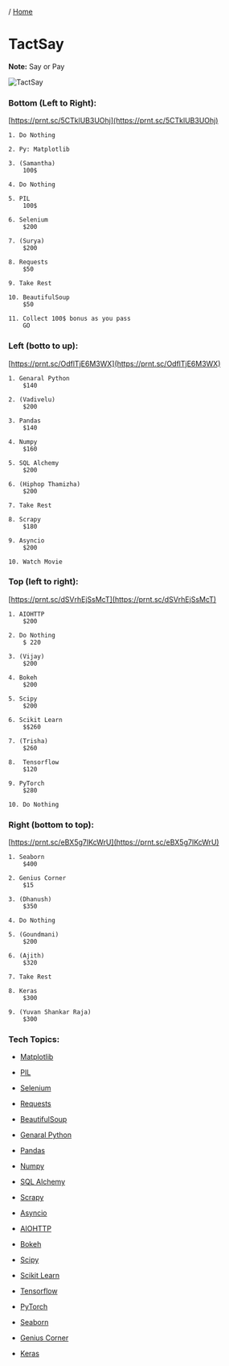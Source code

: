 / [Home](index.md)

# TactSay

**Note:** Say or Pay


![TactSay](https://github.com/tactlabs/wiki/blob/master/images/tactsay-2.1.jpg?raw=true)

### Bottom (Left to Right):
[https://prnt.sc/5CTklUB3UOhj](https://prnt.sc/5CTklUB3UOhj)
```
1. Do Nothing

2. Py: Matplotlib

3. (Samantha)
	100$

4. Do Nothing

5. PIL
	100$

6. Selenium
	$200

7. (Surya)
	$200

8. Requests
	$50

9. Take Rest

10. BeautifulSoup
	$50

11. Collect 100$ bonus as you pass
	GO
```



### Left (botto to up):
[https://prnt.sc/OdflTjE6M3WX](https://prnt.sc/OdflTjE6M3WX)
```
1. Genaral Python
	$140

2. (Vadivelu)
	$200

3. Pandas
	$140

4. Numpy
	$160

5. SQL Alchemy
	$200

6. (Hiphop Thamizha)
	$200

7. Take Rest

8. Scrapy
	$180

9. Asyncio
	$200

10. Watch Movie
```




### Top (left to right):
[https://prnt.sc/dSVrhEjSsMcT](https://prnt.sc/dSVrhEjSsMcT)
```
1. AIOHTTP
	$200

2. Do Nothing
	$ 220

3. (Vijay)
	$200

4. Bokeh
	$200

5. Scipy
	$200

6. Scikit Learn
	$$260

7. (Trisha)
	$260

8.  Tensorflow
	$120

9. PyTorch
	$280

10. Do Nothing
```



### Right (bottom to top):
[https://prnt.sc/eBX5g7IKcWrU](https://prnt.sc/eBX5g7IKcWrU)
```
1. Seaborn
	$400

2. Genius Corner
	$15

3. (Dhanush)
	$350

4. Do Nothing

5. (Goundmani)
	$200

6. (Ajith)
	$320

7. Take Rest

8. Keras
	$300

9. (Yuvan Shankar Raja)
	$300
```



### Tech Topics:

- [Matplotlib](ts-1-matplotlib.md)

- [PIL](ts-2-PIL.md)

- [Selenium](ts-3-selenium.md)

- [Requests](ts-4-requests.md)

- [BeautifulSoup](ts-5-beautifulsoup.md)

- [Genaral Python](ts-6-general-python.md)

- [Pandas](ts-7-pandas.md)

- [Numpy](ts-0-template.md)

- [SQL Alchemy](ts-0-template.md)

- [Scrapy](ts-0-template.md)

- [Asyncio](ts-0-template.md)

- [AIOHTTP](ts-0-template.md)

- [Bokeh](ts-0-template.md)

- [Scipy](ts-0-template.md)

- [Scikit Learn](ts-0-template.md)

- [Tensorflow](ts-0-template.md)

- [PyTorch](ts-0-template.md)

- [Seaborn](ts-0-template.md)

- [Genius Corner](ts-0-template.md)

- [Keras](ts-0-template.md)